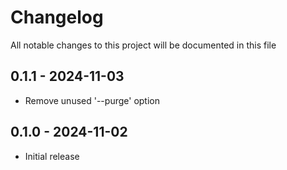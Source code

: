 # Changelog

All notable changes to this project will be documented in this file

## 0.1.1 - 2024-11-03

- Remove unused '--purge' option

## 0.1.0 - 2024-11-02

- Initial release

